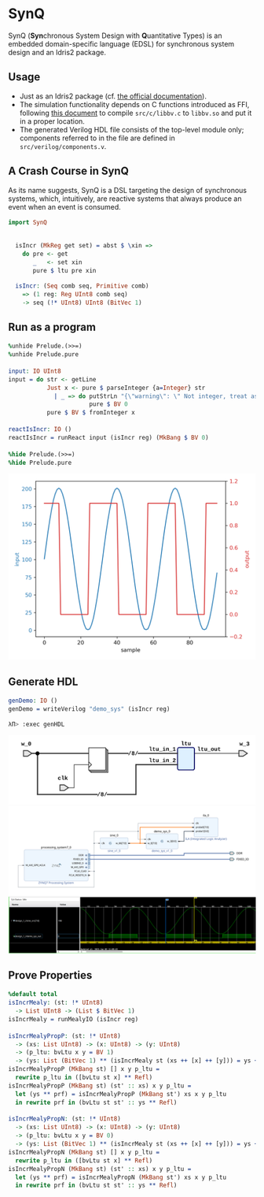 # SynQ
SynQ (**Syn**chronous System Design with **Q**uantitative Types) is an embedded domain-specific language (EDSL) for synchronous system design and an Idris2 package.

## Usage

 - Just as an Idris2 package (cf. [the official documentation](https://idris2.readthedocs.io/en/latest/reference/packages.html#using-package-files)).
 - The simulation functionality depends on C functions introduced as FFI, following [this document](https://idris2.readthedocs.io/en/latest/ffi/ffi.html#ffi-example) to compile `src/c/libbv.c` to `libbv.so` and put it in a proper location.
 - The generated Verilog HDL file consists of the top-level module only; components referred to in the file are defined in `src/verilog/components.v`.

## A Crash Course in SynQ

As its name suggests, SynQ is a DSL targeting the design of synchronous systems, which, intuitively, are reactive systems that always produce an event when an event is consumed.

```idris
import SynQ
```

<!-- idris
import Data.String
import Data.Vect
import Language.Reflection

%hide Prelude.(>>=)
%hide Prelude.pure
%hide Data.Linear.Interface.seq
%hide Data.LState.(>>=)
%hide Data.LState.(<<<)
%ambiguity_depth 8

%language ElabReflection
-->

<!-- idris 
-- so that tye declaration of isIncr comes later
mutual
-->

```idris

  isIncr (MkReg get set) = abst $ \xin =>
    do pre <- get
       _   <- set xin
       pure $ ltu pre xin
```

```idris
  isIncr: (Seq comb seq, Primitive comb)
    => (1 reg: Reg UInt8 comb seq)
    -> seq (!* UInt8) UInt8 (BitVec 1)
```
<!--
mutual end
-->

## Run as a program
```idris
%unhide Prelude.(>>=)
%unhide Prelude.pure

input: IO UInt8
input = do str <- getLine
           Just x <- pure $ parseInteger {a=Integer} str
             | _ => do putStrLn "{\"warning\": \" Not integer, treat as zero\"}\n" 
                       pure $ BV 0
           pure $ BV $ fromInteger x
           
reactIsIncr: IO ()
reactIsIncr = runReact input (isIncr reg) (MkBang $ BV 0)

%hide Prelude.(>>=)
%hide Prelude.pure

```

![img](../../doc/figs/readme_react_python_example.png)

<!-- idris
sine: Vect 32 UInt8
sine = [100, 119, 138, 155, 170, 183, 192, 198, 
        200, 198, 192, 183, 170, 155, 138, 119, 
        100,  80,  61,  44,  29,  16,   7,   1,   
          0,   1,   7,  16,  29,  44,  61,  80]


sineLut: (Primitive comb)
  => comb () UInt8 -> comb () UInt8
sineLut = %runElab lutGen sine

sineSig: (Seq comb seq, Primitive comb)
  => (1 reg: Reg UInt8 comb seq)
  -> seq (!* UInt8) () UInt8
sineSig (MkReg get set) = 
  do cur_idx <- get
     o <- pure $ sineLut cur_idx
     _ <- set (mux21 (ltu cur_idx $ const $ 31)
                     (slice 0 8 $ add cur_idx $ const $ 1)
                     (const $ 0))
     pure o
     
sineSigProg: IO ()
sineSigProg = putStrLn $ show $ 
                runMealy (sineSig reg) (MkBang 0) 
                  {- sample 32 events -}
                  [(), (), (), (), (), (), (), (), 
                   (), (), (), (), (), (), (), (), 
                   (), (), (), (), (), (), (), (), 
                   (), (), (), (), (), (), (), ()]
              
genSine: IO ()
genSine = writeVerilog "sine" (sineSig reg)
-->

## Generate HDL
```idris
genDemo: IO ()
genDemo = writeVerilog "demo_sys" (isIncr reg)
```

```bash
λΠ> :exec genHDL
```

![img](../../doc/figs/readme_verilog_netlist.png)
![img](../../doc/figs/readme_block_design.png)
![img](../../doc/figs/readme_ila_waveform.png)

<!-- ## Unrestricted Register Usage -->

<!-- idris
test: (Seq comb seq, Primitive comb, 
       Reg UInt8 comb seq)
  => seq (!* UInt8) UInt8 UInt8
test = abst $ \x => 
  do o  <- get
     _  <- set (const 42)
     x1 <- get
     x2 <- get
     _  <- set x
     pure x2

testHDL: IO ()
testHDL = writeVerilog "seq_assign" $ test {comb = NetList.Combinational}
-->


## Prove Properties
```idris
%default total
isIncrMealy: (st: !* UInt8) 
  -> List UInt8 -> (List $ BitVec 1)
isIncrMealy = runMealyIO (isIncr reg)

isIncrMealyPropP: (st: !* UInt8) 
  -> (xs: List UInt8) -> (x: UInt8) -> (y: UInt8)
  -> (p_ltu: bvLtu x y = BV 1)
  -> (ys: List (BitVec 1) ** (isIncrMealy st (xs ++ [x] ++ [y])) = ys ++ [BV 1])
isIncrMealyPropP (MkBang st) [] x y p_ltu = 
  rewrite p_ltu in ([bvLtu st x] ** Refl)
isIncrMealyPropP (MkBang st) (st' :: xs) x y p_ltu = 
  let (ys ** prf) = isIncrMealyPropP (MkBang st') xs x y p_ltu
  in rewrite prf in (bvLtu st st' :: ys ** Refl)

isIncrMealyPropN: (st: !* UInt8) 
  -> (xs: List UInt8) -> (x: UInt8) -> (y: UInt8)
  -> (p_ltu: bvLtu x y = BV 0)
  -> (ys: List (BitVec 1) ** (isIncrMealy st (xs ++ [x] ++ [y])) = ys ++ [BV 0])
isIncrMealyPropN (MkBang st) [] x y p_ltu = 
  rewrite p_ltu in ([bvLtu st x] ** Refl)
isIncrMealyPropN (MkBang st) (st' :: xs) x y p_ltu = 
  let (ys ** prf) = isIncrMealyPropN (MkBang st') xs x y p_ltu
  in rewrite prf in (bvLtu st st' :: ys ** Refl)
      
```
